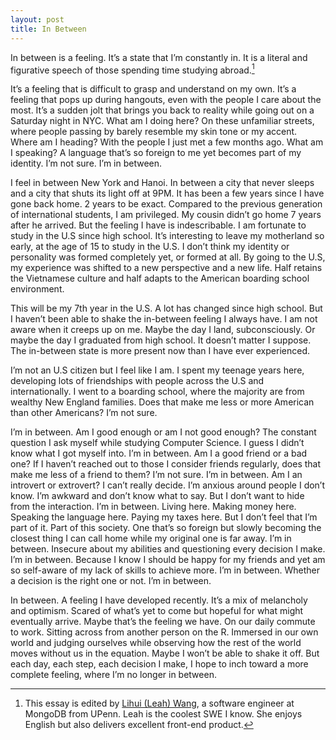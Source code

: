 ```yaml
---
layout: post
title: In Between
---
```


In between is a feeling. It’s a state that I’m constantly in. It is a literal and figurative speech of those spending time studying abroad.[^1]

It’s a feeling that is difficult to grasp and understand on my own. It’s a feeling that pops up during hangouts, even with the people I care about the most. It’s a sudden jolt that brings you back to reality while going out on a Saturday night in NYC. What am I doing here? On these unfamiliar streets, where people passing by barely resemble my skin tone or my accent. Where am I heading? With the people I just met a few months ago. What am I speaking? A language that’s so foreign to me yet becomes part of my identity. I’m not sure. I’m in between.

I feel in between New York and Hanoi. In between a city that never sleeps and a city that shuts its light off at 9PM. It has been a few years since I have gone back home. 2 years to be exact. Compared to the previous generation of international students, I am privileged. My cousin didn’t go home 7 years after he arrived. But the feeling I have is indescribable. I am fortunate to study in the U.S since high school. It’s interesting to leave my motherland so early, at the age of 15 to study in the U.S. I don’t think my identity or personality was formed completely yet, or formed at all. By going to the U.S, my experience was shifted to a new perspective and a new life. Half retains the Vietnamese culture and half adapts to the American boarding school environment.

This will be my 7th year in the U.S. A lot has changed since high school. But I haven’t been able to shake the in-between feeling I always have. I am not aware when it creeps up on me. Maybe the day I land, subconsciously. Or maybe the day I graduated from high school. It doesn’t matter I suppose. The in-between state is more present now than I have ever experienced.

I’m not an U.S citizen but I feel like I am. I spent my teenage years here, developing lots of friendships with people across the U.S and internationally. I went to a boarding school, where the majority are from wealthy New England families. Does that make me less or more American than other Americans? I’m not sure.

I’m in between. Am I good enough or am I not good enough? The constant question I ask myself while studying Computer Science. I guess I didn’t know what I got myself into. I’m in between. Am I a good friend or a bad one? If I haven’t reached out to those I consider friends regularly, does that make me less of a friend to them? I’m not sure. I’m in between. Am I an introvert or extrovert? I can’t really decide. I’m anxious around people I don’t know. I’m awkward and don’t know what to say. But I don’t want to hide from the interaction. I’m in between. Living here. Making money here. Speaking the language here. Paying my taxes here. But I don’t feel that I’m part of it. Part of this society. One that’s so foreign but slowly becoming the closest thing I can call home while my original one is far away. I’m in between. Insecure about my abilities and questioning every decision I make. I’m in between. Because I know I should be happy for my friends and yet am so self-aware of my lack of skills to achieve more. I’m in between. Whether a decision is the right one or not. I’m in between. 

In between. A feeling I have developed recently. It’s a mix of melancholy and optimism. Scared of what’s yet to come but hopeful for what might eventually arrive. Maybe that’s the feeling we have. On our daily commute to work. Sitting across from another person on the R. Immersed in our own world and judging ourselves while observing how the rest of the world moves without us in the equation. Maybe I won’t be able to shake it off. But each day, each step, each decision I make, I hope to inch toward a more complete feeling, where I’m no longer in between.


[^1]: This essay is edited by [Lihui (Leah) Wang](https://www.linkedin.com/in/leahwang7/), a software engineer at MongoDB from UPenn. Leah is the coolest SWE I know. She enjoys English but also delivers excellent front-end product. 